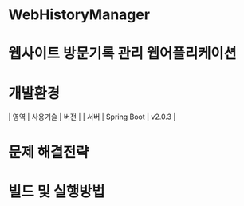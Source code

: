 # WebHistoryManager
웹사이트 방문기록 관리 웹어플리케이션
=================================


개발환경
==========

| 영역 | 사용기술 | 버전 |
| 서버 | Spring Boot | v2.0.3 |



문제 해결전략
===============


빌드 및 실행방법
================
